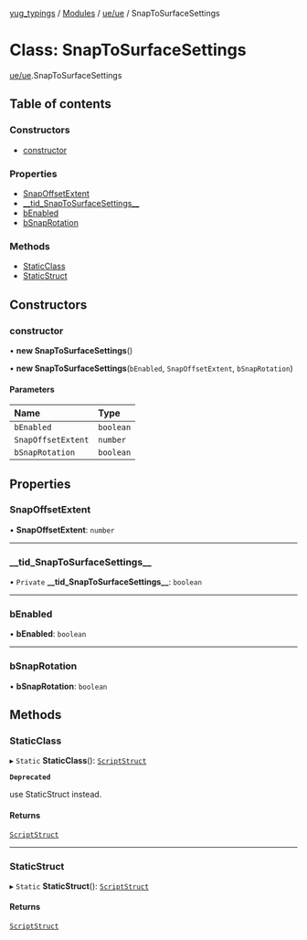 [yug_typings](../README.md) / [Modules](../modules.md) / [ue/ue](../modules/ue_ue.md) / SnapToSurfaceSettings

# Class: SnapToSurfaceSettings

[ue/ue](../modules/ue_ue.md).SnapToSurfaceSettings

## Table of contents

### Constructors

- [constructor](ue_ue.SnapToSurfaceSettings.md#constructor)

### Properties

- [SnapOffsetExtent](ue_ue.SnapToSurfaceSettings.md#snapoffsetextent)
- [\_\_tid\_SnapToSurfaceSettings\_\_](ue_ue.SnapToSurfaceSettings.md#__tid_snaptosurfacesettings__)
- [bEnabled](ue_ue.SnapToSurfaceSettings.md#benabled)
- [bSnapRotation](ue_ue.SnapToSurfaceSettings.md#bsnaprotation)

### Methods

- [StaticClass](ue_ue.SnapToSurfaceSettings.md#staticclass)
- [StaticStruct](ue_ue.SnapToSurfaceSettings.md#staticstruct)

## Constructors

### constructor

• **new SnapToSurfaceSettings**()

• **new SnapToSurfaceSettings**(`bEnabled`, `SnapOffsetExtent`, `bSnapRotation`)

#### Parameters

| Name | Type |
| :------ | :------ |
| `bEnabled` | `boolean` |
| `SnapOffsetExtent` | `number` |
| `bSnapRotation` | `boolean` |

## Properties

### SnapOffsetExtent

• **SnapOffsetExtent**: `number`

___

### \_\_tid\_SnapToSurfaceSettings\_\_

• `Private` **\_\_tid\_SnapToSurfaceSettings\_\_**: `boolean`

___

### bEnabled

• **bEnabled**: `boolean`

___

### bSnapRotation

• **bSnapRotation**: `boolean`

## Methods

### StaticClass

▸ `Static` **StaticClass**(): [`ScriptStruct`](ue_ue.ScriptStruct.md)

**`Deprecated`**

use StaticStruct instead.

#### Returns

[`ScriptStruct`](ue_ue.ScriptStruct.md)

___

### StaticStruct

▸ `Static` **StaticStruct**(): [`ScriptStruct`](ue_ue.ScriptStruct.md)

#### Returns

[`ScriptStruct`](ue_ue.ScriptStruct.md)
